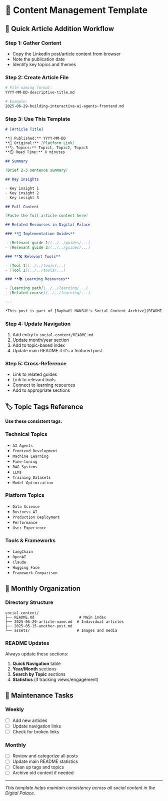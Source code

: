 # 📖 Content Management Template

## 🎯 **Quick Article Addition Workflow**

### **Step 1: Gather Content**
- Copy the LinkedIn post/article content from browser
- Note the publication date
- Identify key topics and themes

### **Step 2: Create Article File**
```bash
# File naming format:
YYYY-MM-DD-descriptive-title.md

# Example:
2025-06-29-building-interactive-ai-agents-frontend.md
```

### **Step 3: Use This Template**
```markdown
# [Article Title]

**📅 Published:** YYYY-MM-DD  
**🔗 Original:** [Platform Link]  
**🏷️ Topics:** Topic1, Topic2, Topic3  
**⏱️ Read Time:** X minutes  

## Summary

[Brief 2-3 sentence summary]

## Key Insights

- Key insight 1
- Key insight 2  
- Key insight 3

## Full Content

[Paste the full article content here]

## Related Resources in Digital Palace

### **🎯 Implementation Guides**

- [Relevant guide 1](../../guides/...)
- [Relevant guide 2](../../guides/...)

### **🛠️ Relevant Tools**

- [Tool 1](../../tools/...)
- [Tool 2](../../tools/...)

### **📚 Learning Resources**

- [Learning path](../../learning/...)
- [Related course](../../learning/...)

---

*This post is part of [Raphaël MANSUY's Social Content Archive](README.md) in the [Digital Palace](../../README.md) knowledge repository.*
```

### **Step 4: Update Navigation**
1. Add entry to `social-content/README.md`
2. Update month/year section
3. Add to topic-based index
4. Update main README if it's a featured post

### **Step 5: Cross-Reference**
- Link to related guides
- Link to relevant tools
- Connect to learning resources
- Add to appropriate sections

## 🏷️ **Topic Tags Reference**

**Use these consistent tags:**

### **Technical Topics**
- `AI Agents`
- `Frontend Development`
- `Machine Learning`
- `Fine-tuning`
- `RAG Systems`
- `LLMs`
- `Training Datasets`
- `Model Optimization`

### **Platform Topics**
- `Data Science`
- `Business AI`
- `Production Deployment`
- `Performance`
- `User Experience`

### **Tools & Frameworks**
- `LangChain`
- `OpenAI`
- `Claude`
- `Hugging Face`
- `Framework Comparison`

## 📅 **Monthly Organization**

### **Directory Structure**
```
social-content/
├── README.md                    # Main index
├── 2025-06-29-article-name.md  # Individual articles
├── 2025-05-15-another-post.md
└── assets/                     # Images and media
```

### **README Updates**
Always update these sections:
1. **Quick Navigation** table
2. **Year/Month** sections  
3. **Search by Topic** sections
4. **Statistics** (if tracking views/engagement)

## 🔄 **Maintenance Tasks**

### **Weekly**
- [ ] Add new articles
- [ ] Update navigation links
- [ ] Check for broken links

### **Monthly**
- [ ] Review and categorize all posts
- [ ] Update main README statistics
- [ ] Clean up tags and topics
- [ ] Archive old content if needed

---

*This template helps maintain consistency across all social content in the Digital Palace.*
